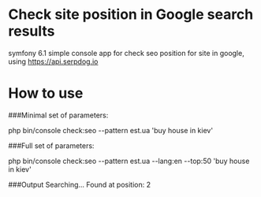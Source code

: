 # Check site position in Google search results

symfony 6.1 simple console app for check seo position for site in google, 
using https://api.serpdog.io

# How to use
###Minimal set of parameters:

php bin/console check:seo --pattern est.ua 'buy house in kiev'

###Full set of parameters:

php bin/console check:seo --pattern est.ua --lang:en --top:50 'buy house in kiev'

###Output
Searching...
Found at position: 2


